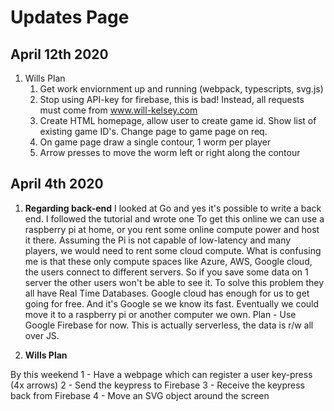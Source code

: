 # Updates Page

## April 12th 2020

1. Wills Plan
   1. Get work enviornment up and running (webpack, typescripts, svg.js)
   2. Stop using API-key for firebase, this is bad! Instead, all requests must come from www.will-kelsey.com
   3. Create HTML homepage, allow user to create game id. Show list of existing game ID's. Change page to game page on req.
   4. On game page draw a single contour, 1 worm per player
   5. Arrow presses to move the worm left or right along the contour

## April 4th 2020

1. **Regarding back-end**
I looked at Go and yes it's possible to write a back end. I followed the tutorial and wrote one To get this online we can use a raspberry pi at home, or you rent some online compute power and host it there.
Assuming the Pi is not capable of low-latency and many players, we would need to rent some cloud compute.
What is confusing me is that these only compute spaces like Azure, AWS, Google cloud, the users connect to different servers. So if you save some data on 1 server the other users won't be able to see it.
To solve this problem they all have Real Time Databases. Google cloud has enough for us to get going for free. And it's Google se we know its fast.
Eventually we could move it to a raspberry pi or another computer we own.
Plan - Use Google Firebase for now. This is actually serverless, the data is r/w all over JS.

2. **Wills Plan**

By this weekend
1 - Have a webpage which can register a user key-press (4x arrows)
2 - Send the keypress to Firebase
3 - Receive the keypress back from Firebase
4 - Move an SVG object around the screen
